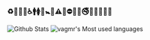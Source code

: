 ### ♻🏧🚮🚰♿🚹🚺🚻🚼🚾⚠🚸⛔🚫🚳🚭🚯🚱🚷🔞💈
![Github Stats](https://github-readme-stats.vercel.app/api?username=vagmr&show_icons=true&theme=dark&count_private=true)
![vagmr's Most used languages](https://github-readme-stats.vercel.app/api/top-langs?username=vagmr&show_icons=true&count_private=true&theme=gotham)
